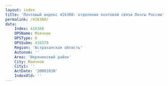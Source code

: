 ```yaml
---
layout: index
title: 'Почтовый индекс 416360: отделение почтовой связи Почты России'
permalink: /416360/
data:
    Index: 416360
    OPSName: Маячное
    OPSType: О
    OPSSubm: 416379
    Region: 'Астраханская область'
    Autonom: ''
    Area: 'Икрянинский район'
    City: Маячное
    City1: ''
    ActDate: '20001030'
    IndexOld: ''
---
```

